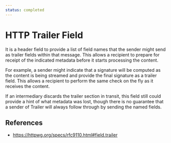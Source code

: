 ```yaml
---
status: completed
---
```


# HTTP Trailer Field

It is a header field to provide a list of field names that the sender might send as trailer fields within that message. This allows a recipient to prepare for receipt of the indicated metadata before it starts processing the content.

For example, a sender might indicate that a signature will be computed as the content is being streamed and provide the final signature as a trailer field. This allows a recipient to perform the same check on the fly as it receives the content.

If an intermediary discards the trailer section in transit, this field still could provide a hint of what metadata was lost, though there is no guarantee that a sender of Trailer will always follow through by sending the named fields.

## References

- https://httpwg.org/specs/rfc9110.html#field.trailer
